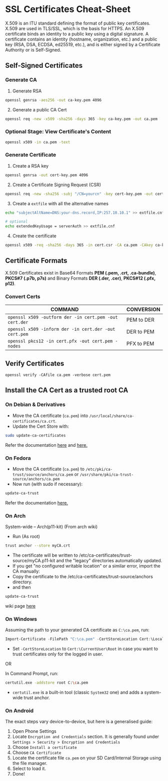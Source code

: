 # SSL Certificates Cheat-Sheet 
 
X.509 is an ITU standard defining the format of public key certificates. X.509 are used in TLS/SSL, which is the basis for HTTPS. An X.509 certificate binds an identity to a public key using a digital signature. A certificate contains an identity (hostname, organization, etc.) and a public key (RSA, DSA, ECDSA, ed25519, etc.), and is either signed by a Certificate Authority or is Self-Signed.

## Self-Signed Certificates 

### Generate CA 
1. Generate RSA
```bash
openssl genrsa -aes256 -out ca-key.pem 4096
```
2. Generate a public CA Cert
```bash
openssl req -new -x509 -sha256 -days 365 -key ca-key.pem -out ca.pem
```

### Optional Stage: View Certificate's Content
```bash
openssl x509 -in ca.pem -text
``` 

### Generate Certificate
1. Create a RSA key
```bash
openssl genrsa -out cert-key.pem 4096
```
2. Create a Certificate Signing Request (CSR)
```bash
openssl req -new -sha256 -subj "/CN=yourcn" -key cert-key.pem -out cert.csr
```
3. Create a `extfile` with all the alternative names
```bash
echo "subjectAltName=DNS:your-dns.record,IP:257.10.10.1" >> extfile.cnf
```
```bash
# optional
echo extendedKeyUsage = serverAuth >> extfile.cnf
```
4. Create the certificate
```bash
openssl x509 -req -sha256 -days 365 -in cert.csr -CA ca.pem -CAkey ca-key.pem -out cert.pem -extfile extfile.cnf -CAcreateserial
```

## Certificate Formats

X.509 Certificates exist in Base64 Formats **PEM (.pem, .crt, .ca-bundle)**, **PKCS#7 (.p7b, p7s)** and Binary Formats **DER (.der, .cer)**, **PKCS#12 (.pfx, p12)**.

### Convert Certs

COMMAND | CONVERSION
---|---
`openssl x509 -outform der -in cert.pem -out cert.der` | PEM to DER
`openssl x509 -inform der -in cert.der -out cert.pem` | DER to PEM
`openssl pkcs12 -in cert.pfx -out cert.pem -nodes` | PFX to PEM

## Verify Certificates
`openssl verify -CAfile ca.pem -verbose cert.pem`

## Install the CA Cert as a trusted root CA

### On Debian & Derivatives
- Move the CA certificate (`ca.pem`) into `/usr/local/share/ca-certificates/ca.crt`.
- Update the Cert Store with:
```bash
sudo update-ca-certificates
```

Refer the documentation [here](https://wiki.debian.org/Self-Signed_Certificate) and [here.](https://manpages.debian.org/buster/ca-certificates/update-ca-certificates.8.en.html)

### On Fedora
- Move the CA certificate (`ca.pem`) to `/etc/pki/ca-trust/source/anchors/ca.pem` or `/usr/share/pki/ca-trust-source/anchors/ca.pem`
- Now run (with sudo if necessary):
```bash
update-ca-trust
```

Refer the documentation [here.](https://docs.fedoraproject.org/en-US/quick-docs/using-shared-system-certificates/)
### On Arch
System-wide – Arch(p11-kit)
(From arch wiki)
- Run (As root)
```bash
trust anchor --store myCA.crt
```
- The certificate will be written to /etc/ca-certificates/trust-source/myCA.p11-kit and the "legacy" directories automatically updated.
- If you get "no configured writable location" or a similar error, import the CA manually:
- Copy the certificate to the /etc/ca-certificates/trust-source/anchors directory.
- and then
```bash 
update-ca-trust
```
wiki page  [here](https://wiki.archlinux.org/title/User:Grawity/Adding_a_trusted_CA_certificate)

### On Windows

Assuming the path to your generated CA certificate as `C:\ca.pem`, run:
```powershell
Import-Certificate -FilePath "C:\ca.pem" -CertStoreLocation Cert:\LocalMachine\Root
```
- Set `-CertStoreLocation` to `Cert:\CurrentUser\Root` in case you want to trust certificates only for the logged in user.

OR

In Command Prompt, run:
```sh
certutil.exe -addstore root C:\ca.pem
```

- `certutil.exe` is a built-in tool (classic `System32` one) and adds a system-wide trust anchor.

### On Android

The exact steps vary device-to-device, but here is a generalised guide:
1. Open Phone Settings
2. Locate `Encryption and Credentials` section. It is generally found under `Settings > Security > Encryption and Credentials`
3. Choose `Install a certificate`
4. Choose `CA Certificate`
5. Locate the certificate file `ca.pem` on your SD Card/Internal Storage using the file manager.
6. Select to load it.
7. Done!
